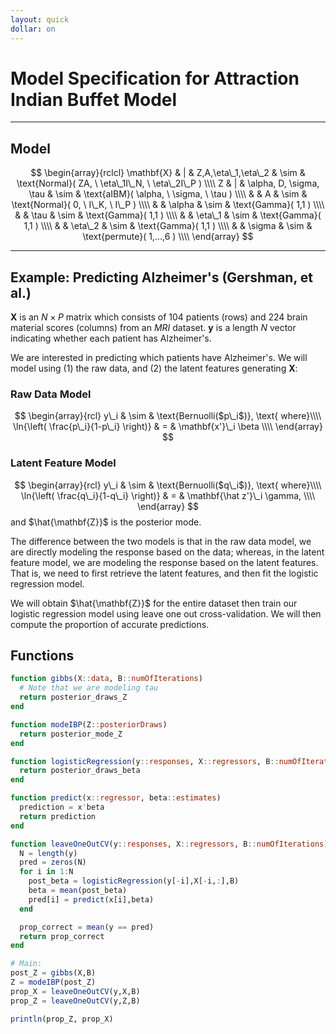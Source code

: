 ```yaml
---
layout: quick
dollar: on
---
```


# Model Specification for Attraction Indian Buffet Model
---

## Model
$$
  \begin{array}{rclcl}
    \mathbf{X} & | & Z,A,\eta\_1,\eta\_2 & \sim & \text{Normal}(     ZA, \  \eta\_1I\_N, \ \eta\_2I\_P ) \\\\
    Z & | & \alpha, D, \sigma, \tau & \sim      & \text{aIBM}( \alpha, \  \sigma, \  \tau ) \\\\
    & & A & \sim                           & \text{Normal}( 0, \ I\_K, \ I\_P ) \\\\
    & & \alpha  & \sim                     & \text{Gamma}( 1,1 ) \\\\
    & & \tau    & \sim                     & \text{Gamma}( 1,1 ) \\\\
    & & \eta\_1 & \sim                     & \text{Gamma}( 1,1 ) \\\\
    & & \eta\_2 & \sim                     & \text{Gamma}( 1,1 ) \\\\
    & & \sigma  & \sim                     & \text{permute}( 1,...,6 ) \\\\
  \end{array}
$$

---

## Example: Predicting Alzheimer's (Gershman, et al.)
$\mathbf{X}$ is an $N \times P$ matrix which consists of 104 patients (rows) and 224
brain material scores (columns) from an *MRI* dataset. $\mathbf{y}$ is a length $N$
vector indicating whether each patient has Alzheimer's.

We are interested in predicting which patients have Alzheimer's. We will model using
(1) the raw data, and (2) the latent features generating $\mathbf X$:

### Raw Data Model
$$
  \begin{array}{rcl}
    y\_i & \sim & \text{Bernuolli($p\_i$)}, \text{ where}\\\\
    \ln{\left( \frac{p\_i}{1-p\_i} \right)} & = & \mathbf{x'}\_i \beta \\\\
  \end{array}
$$

### Latent Feature Model
$$
  \begin{array}{rcl}
    y\_i & \sim & \text{Bernuolli($q\_i$)}, \text{ where}\\\\
    \ln{\left( \frac{q\_i}{1-q\_i} \right)} & = & \mathbf{\hat z'}\_i \gamma, \\\\
  \end{array}
$$
and $\hat{\mathbf{Z}}$ is the posterior mode.

The difference between the two models is that in the raw data model, we are
directly modeling the response based on the data; whereas, in the latent
feature model, we are modeling the response based on the latent features. That
is, we need to first retrieve the latent features, and then fit the logistic
regression model.

We will obtain $\hat{\mathbf{Z}}$ for the entire dataset then train our
logistic regression model using leave one out cross-validation. We will then
compute the proportion of accurate predictions.

## Functions
~~~Julia
function gibbs(X::data, B::numOfIterations) 
  # Note that we are modeling tau
  return posterior_draws_Z
end

function modeIBP(Z::posteriorDraws)
  return posterior_mode_Z
end

function logisticRegression(y::responses, X::regressors, B::numOfIterations)
  return posterior_draws_beta
end

function predict(x::regressor, beta::estimates)
  prediction = x'beta
  return prediction
end

function leaveOneOutCV(y::responses, X::regressors, B::numOfIterations)
  N = length(y)
  pred = zeros(N)
  for i in 1:N
    post_beta = logisticRegression(y[-i],X[-i,:],B)
    beta = mean(post_beta)
    pred[i] = predict(x[i],beta)
  end

  prop_correct = mean(y == pred)
  return prop_correct
end

# Main:
post_Z = gibbs(X,B)
Z = modeIBP(post_Z)
prop_X = leaveOneOutCV(y,X,B)
prop_Z = leaveOneOutCV(y,Z,B)

println(prop_Z, prop_X)
~~~
